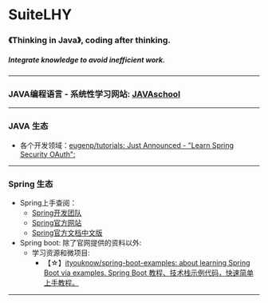 # SuiteLHY
### 《Thinking in Java》, coding after thinking.
##### Integrate knowledge to avoid inefficient work.
---
### JAVA编程语言 - 系统性学习网站: [JAVAschool](http://www.51gjie.com/)
---
### JAVA 生态
- 各个开发领域：[eugenp/tutorials: Just Announced - "Learn Spring Security OAuth":](https://github.com/eugenp/tutorials)
---
### Spring 生态
- Spring上手查阅：
  - [Spring开发团队](https://github.com/spring-projects)
  - [Spring官方网站](https://spring.io/projects)
  - [Spring官方文档中文版](https://www.springcloud.cc/spring-reference.html)
- Spring boot: 除了官网提供的资料以外:
  - 学习资源和微项目: 
    - 【☆】[ityouknow/spring-boot-examples: about learning Spring Boot via examples. Spring Boot 教程、技术栈示例代码，快速简单上手教程。](https://github.com/ityouknow/spring-boot-examples)
---

